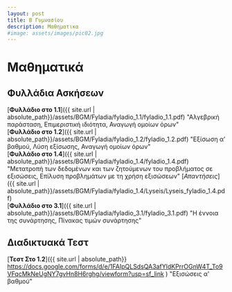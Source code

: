 ```yaml
---
layout: post
title: Β Γυμνασίου
description: Μαθηματικα 
#image: assets/images/pic02.jpg
---
```


# Μαθηματικά

## Φυλλάδια Ασκήσεων
[**Φυλλάδιο στο 1.1**]({{ site.url | absolute_path}}/assets/BGM/Fyladia/fyladio_1.1/fyladio_1.1.pdf)  "Αλγεβρική παράσταση, Επιμεριστική ιδιότητα, Αναγωγή ομοίων όρων"  
[**Φυλλάδιο στο 1.2**]({{ site.url | absolute_path}}/assets/BGM/Fyladia/fyladio_1.2/fyladio_1.2.pdf)  "Εξίσωση α’ βαθμού, Λύση εξίσωσης, Αναγωγή ομοίων όρων"  
[**Φυλλάδιο στο 1.4**]({{ site.url | absolute_path}}/assets/BGM/Fyladia/fyladio_1.4/fyladio_1.4.pdf)  "Μετατροπή των δεδομένων και των ζητούμενων του προβλήματος σε εξισώσεις, Επίλυση προβλημάτων με τη χρήση εξισώσεων"  [*Απαντήσεις*]({{ site.url | absolute_path}}/assets/BGM/Fyladia/fyladio_1.4/Lyseis/Lyseis_fyladio_1.4.pdf)  
[**Φυλλάδιο στο 3.1**]({{ site.url | absolute_path}}/assets/BGM/Fyladia/fyladio_3.1/fyladio_3.1.pdf)  "Η έννοια της συνάρτησης, Πίνακας τιμών συνάρτησης"  

## Διαδικτυακά Τεστ
[**Τεστ Στο 1.2**]({{ site.url | absolute_path}} https://docs.google.com/forms/d/e/1FAIpQLSdsQA3afYldKPrrOGnW4T_To9VFqcMkNeUgNY7gvHn8H6rghg/viewform?usp=sf_link )  "Εξισώσεις α' βαθμού"  